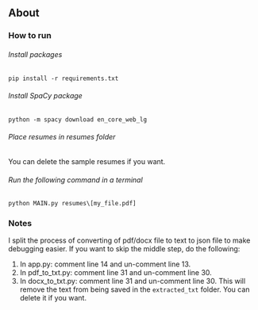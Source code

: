 ## About
### How to run
###### Install packages
`pip install -r requirements.txt`
###### Install SpaCy package
`python -m spacy download en_core_web_lg`
###### Place resumes in resumes folder
You can delete the sample resumes if you want.
###### Run the following command in a terminal
`python MAIN.py resumes\[my_file.pdf]`
### Notes
I split the process of converting of pdf/docx file to text to json file to make debugging easier. If you want to skip the middle step, do the following: 
1. In app.py: comment line 14 and un-comment line 13.
2. In pdf_to_txt.py: comment line 31 and un-comment line 30.
3. In docx_to_txt.py: comment line 31 and un-comment line 30.
This will remove the text from being saved in the `extracted_txt` folder. You can delete it if you want.
